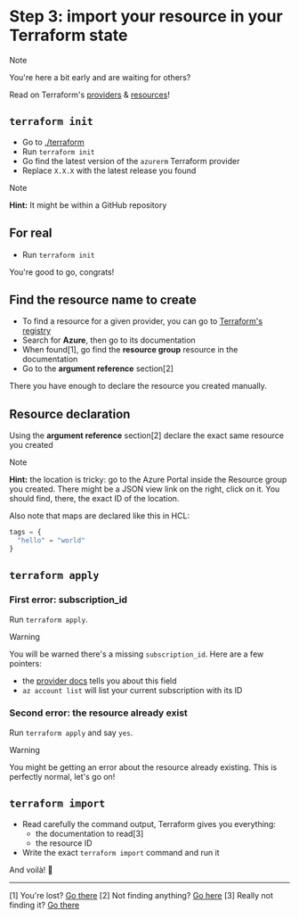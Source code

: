 # Step 3: import your resource in your Terraform state

> [!note]
> You're here a bit early and are waiting for others?
> 
> Read on Terraform's [providers](https://developer.hashicorp.com/terraform/language/providers/configuration) & [resources](https://developer.hashicorp.com/terraform/language/resources/syntax)!

## `terraform init`

- Go to [./terraform](./terraform)
- Run `terraform init`
- Go find the latest version of the `azurerm` Terraform provider
- Replace `X.X.X` with the latest release you found

> [!note]
> **Hint:** It might be within a GitHub repository

## For real

- Run `terraform init`

You're good to go, congrats!

## Find the resource name to create

- To find a resource for a given provider, you can go to [Terraform's registry](https://registry.terraform.io/browse/providers)
- Search for **Azure**, then go to its documentation
- When found[1], go find the **resource group** resource in the documentation
- Go to the **argument reference** section[2]

There you have enough to declare the resource you created manually.

## Resource declaration

Using the **argument reference** section[2] declare the exact same resource you created

> [!note]
> **Hint:** the location is tricky: go to the Azure Portal inside the Resource group you created.
> There might be a JSON view link on the right, click on it.
> You should find, there, the exact ID of the location.

Also note that maps are declared like this in HCL:

```terraform
tags = {
  "hello" = "world"
}
```

## `terraform apply`

### First error: subscription_id

Run `terraform apply`.

> [!warning]
> You will be warned there's a missing `subscription_id`. Here are a few pointers:
> - the [provider docs](https://registry.terraform.io/providers/hashicorp/azurerm/latest/docs#subscription_id) tells you about this field
> - `az account list` will list your current subscription with its ID

### Second error: the resource already exist

Run `terraform apply` and say `yes`.

> [!warning]
> You might be getting an error about the resource already existing.
> This is perfectly normal, let's go on!

## `terraform import`

- Read carefully the command output, Terraform gives you everything:
  - the documentation to read[3]
  - the resource ID
- Write the exact `terraform import` command and run it

And voilà! 👏

---

[1] You're lost? [Go there](https://registry.terraform.io/providers/hashicorp/azurerm/latest/docs)
[2] Not finding anything? [Go here](https://registry.terraform.io/providers/hashicorp/azurerm/latest/docs/resources/resource_group#arguments-reference)
[3] Really not finding it? [Go there](https://registry.terraform.io/providers/hashicorp/azurerm/latest/docs/resources/resource_group#import)
